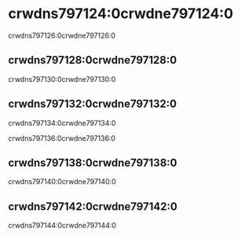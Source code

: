 # crwdns797124:0crwdne797124:0

crwdns797126:0crwdne797126:0
## crwdns797128:0crwdne797128:0

crwdns797130:0crwdne797130:0

## crwdns797132:0crwdne797132:0

crwdns797134:0crwdne797134:0

crwdns797136:0crwdne797136:0

## crwdns797138:0crwdne797138:0

crwdns797140:0crwdne797140:0

## crwdns797142:0crwdne797142:0

crwdns797144:0crwdne797144:0
